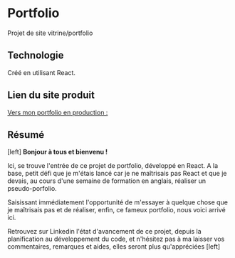 # Portfolio
Projet de site vitrine/portfolio

## Technologie

Créé en utilisant React.

## Lien du site produit

[Vers mon portfolio en production :](https://kevin-fichou.ovh/)

## Résumé
[left]
**Bonjour à tous et bienvenu !**

Ici, se trouve l'entrée de ce projet de portfolio, développé en React.
A la base, petit défi que je m'étais lancé car je ne maîtrisais pas React et que je devais, au cours d'une semaine de formation en anglais, réaliser un pseudo-porfolio.

Saisissant immédiatement l'opportunité de m'essayer à quelque chose que je maîtrisais pas et de réaliser, enfin, ce fameux portfolio, nous voici arrivé ici.

Retrouvez sur Linkedin l'état d'avancement de ce projet, depuis la planification au développement du code, et n'hésitez pas à ma laisser vos commentaires, remarques et aides, elles seront plus qu'appréciées
[left]
